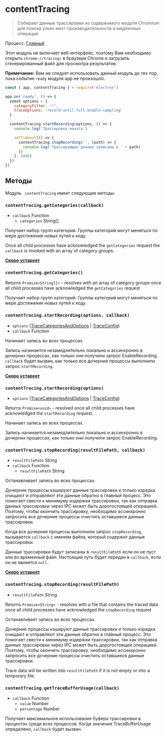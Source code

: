 # contentTracing

> Собирает данные трассировки из содержимого модуля Chromium для поиска узких мест производительности и медленных операций.

Процесс: [Главный](../glossary.md#main-process)

Этот модуль не включает веб-интерфейс, поэтому Вам необходимо открыть `chrome://tracing/` в браузере Chrome и загрузить сгенерированный файл для просмотра результатов.

**Примечание:** Вам не следует использовать данный модуль до тех пор, пока событие `ready` модуля app не произошло.

```javascript
const { app, contentTracing } = require('electron')

app.on('ready', () => {
  const options = {
    categoryFilter: '*',
    traceOptions: 'record-until-full,enable-sampling'
  }

  contentTracing.startRecording(options, () => {
    console.log('Трассировка начата')

    setTimeout(() => {
      contentTracing.stopRecording('', (path) => {
        console.log('Трассирующие данные записаны в ' + path)
      })
    }, 5000)
  })
})
```

## Методы

Модуль ` contentTracing` имеет следующие методы:

### `contentTracing.getCategories(callback)`

* `callback` Function 
  * `categories` String[]

Получает набор групп категорий. Группы категорий могут меняться по мере достижения новых путей к коду.

Once all child processes have acknowledged the `getCategories` request the `callback` is invoked with an array of category groups.

**[Скоро устареет](promisification.md)**

### `contentTracing.getCategories()`

Returns `Promise<String[]>` - resolves with an array of category groups once all child processes have acknowledged the `getCategories` request

Получает набор групп категорий. Группы категорий могут меняться по мере достижения новых путей к коду.

### `contentTracing.startRecording(options, callback)`

* `options` ([TraceCategoriesAndOptions](structures/trace-categories-and-options.md) | [TraceConfig](structures/trace-config.md))
* `callback` Function

Начинает запись во всех процессах.

Запись начинается незамедлительно локально и ассинхронно в дочерних процессах, как только они получили запрос EnableRecording. `callback` будет вызван, как только все дочерние процессы выполнили запрос `startRecording`.

**[Скоро устареет](promisification.md)**

### `contentTracing.startRecording(options)`

* `options` ([TraceCategoriesAndOptions](structures/trace-categories-and-options.md) | [TraceConfig](structures/trace-config.md))

Returns `Promise<void>` - resolved once all child processes have acknowledged the `startRecording` request.

Начинает запись во всех процессах.

Запись начинается незамедлительно локально и ассинхронно в дочерних процессах, как только они получили запрос EnableRecording.

### `contentTracing.stopRecording(resultFilePath, callback)`

* `resultFilePath` String
* `callback` Function 
  * `resultFilePath` String

Останавливает запись во всех процессах.

Дочерние процессы кэшируют данные трассировки и только изредка очищают и отправляют эти данные обратно в главный процесс. Это помогает свести к минимуму издержки трассировки, так как отправка данных трассировки через IPC может быть дорогостоящей операцией. Поэтому, чтобы окончить трассировку, необходимо ассинхронно запросить все дочерние процессы очистить оставшиеся данные трассировки.

Когда все дочерние процессы выполнили запрос `stopRecording`, вызывается `callback` с именем файла, который содержит данные трассировки.

Данные трассировки будут записаны в `resultFilePath` если он не пуст или во временный файл. Настоящий путь будет передан в `callback`, если он не является `null`.

**[Скоро устареет](promisification.md)**

### `contentTracing.stopRecording(resultFilePath)`

* `resultFilePath` String

Returns `Promise<String>` - resolves with a file that contains the traced data once all child processes have acknowledged the `stopRecording` request

Останавливает запись во всех процессах.

Дочерние процессы кэшируют данные трассировки и только изредка очищают и отправляют эти данные обратно в главный процесс. Это помогает свести к минимуму издержки трассировки, так как отправка данных трассировки через IPC может быть дорогостоящей операцией. Поэтому, чтобы окончить трассировку, необходимо ассинхронно запросить все дочерние процессы очистить оставшиеся данные трассировки.

Trace data will be written into `resultFilePath` if it is not empty or into a temporary file.

### `contentTracing.getTraceBufferUsage(callback)`

* `callback` Function 
  * `value` Number
  * `percentage` Number

Получает максимальное использование буфера трассировки в процентах среди всех процессов. Когда значение TraceBufferUsage определено, `callback` будет вызван.